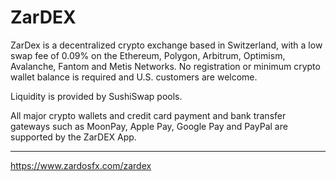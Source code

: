 # ZarDEX
ZarDex is a decentralized crypto exchange based in Switzerland, with a low swap fee of 0.09% on the Ethereum, Polygon, Arbitrum, Optimism, Avalanche, Fantom and Metis Networks. No registration or minimum crypto wallet balance is required and U.S. customers are welcome.

Liquidity is provided by SushiSwap pools.

All major crypto wallets and credit card payment and bank transfer gateways such as MoonPay, Apple Pay, Google Pay and PayPal are supported by the ZarDEX App.

____
https://www.zardosfx.com/zardex
